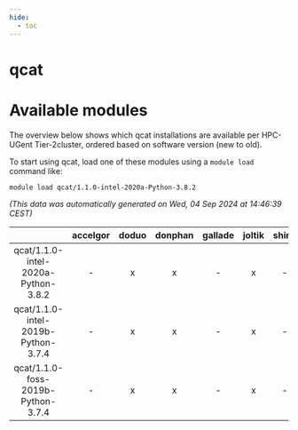 ```yaml
---
hide:
  - toc
---
```


qcat
====

# Available modules


The overview below shows which qcat installations are available per HPC-UGent Tier-2cluster, ordered based on software version (new to old).

To start using qcat, load one of these modules using a `module load` command like:

```shell
module load qcat/1.1.0-intel-2020a-Python-3.8.2
```

*(This data was automatically generated on Wed, 04 Sep 2024 at 14:46:39 CEST)*  

| |accelgor|doduo|donphan|gallade|joltik|shinx|skitty|
| :---: | :---: | :---: | :---: | :---: | :---: | :---: | :---: |
|qcat/1.1.0-intel-2020a-Python-3.8.2|-|x|x|-|x|-|x|
|qcat/1.1.0-intel-2019b-Python-3.7.4|-|x|x|-|x|-|x|
|qcat/1.1.0-foss-2019b-Python-3.7.4|-|x|x|-|x|-|x|
